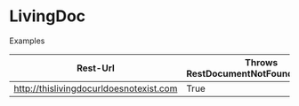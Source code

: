 # LivingDoc

Examples

| Rest-Url | Throws RestDocumentNotFoundException |
|-----------|-----------------|
| http://thislivingdocurldoesnotexist.com | True |
